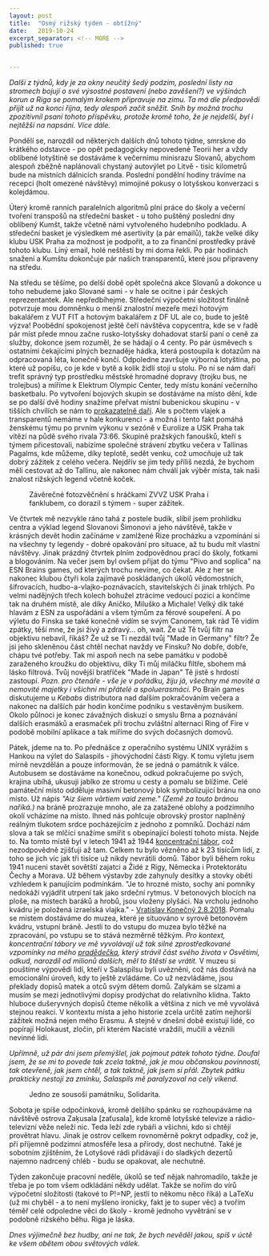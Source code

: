 ```yaml
---
layout: post
title:  "Osmý rižský týden - obtížný"
date:   2019-10-24
excerpt_separator: <!-- MORE -->
published: true


---
```


<p class="intro"><i><span class="dropcap">D</span>alší z týdnů, kdy je za okny neučitý šedý podzim, poslední listy na stromech bojují o své výsostné postavení (nebo zavěšení?) ve výšinách korun a Riga se pomalým krokem připravuje na zimu. Ta má dle předpovědí přijít už na konci října, tedy alespoň začít sněžit. Sníh by možná trochu zpozitivnil psaní tohoto příspěvku, protože kromě toho, že je nejdelší, byl i nejtěžší na napsání. Více dále.</i></p>
<!-- MORE -->

Pondělí se, narozdíl od některých dalších dnů tohoto týdne, smrskne do krátkého odstavce - po opět pedagogicky nepovedené Teorii her a vždy oblíbené lotyštině se dostáváme k večernímu minisrazu Slovanů, abychom alespoň zběžně naplánovali chystaný autovýlet po Litvě - tisíc kilometrů bude na místních dálnicích sranda. Poslední pondělní hodiny trávíme na recepci (holt omezené návštěvy) mimojiné pokusy o lotyšskou konverzaci s kolejdámou.   

Úterý kromě ranních paralelních algoritmů plní práce do školy a večerní tvoření transpošů na středeční basket - u toho puštěný poslední dny oblíbený Kumšt, takže včetně námi vytvořeného hudebního podkladu. A středeční basket je výsledkem mé asertivity (a pár emailů), takže velké díky klubu USK Praha za možnost je podpořit, a to za finanční prostředky právě tohoto klubu. Líný email, holé neštěstí by mi doma řekli. Po pár hodinách snažení a Kumštu dokončuje pár našich transparentů, které jsou připraveny na středu. 

Na středu se těšíme, po delší době opět společná akce Slovanů a dokonce u toho nebudeme jako Slované sami - v hale se ocitne i pár českých reprezentantek. Ale nepředbíhejme. Středeční výpočetní složitost finálně potvrzuje mou domněnku o menší znalostní mezeře mezi hotovým bakalářem z VUT FIT a hotovým bakalářem z DF UL ale co, bude to ještě výzva! Poobědní spokojenost ještě čeří návštěva copycentra, kde se v řadě pár míst přede mnou začne rusko-lotyšsky dohadovat starší paní o ceně za služby, dokonce jsem rozuměl, že se hádají o 4 centy. Po pár úsměvech s ostatními čekajícími plných beznaděje hádka, která postoupila k dotazům na odpracovaná léta, konečně končí.  Odpoledne završuje výborná lotyština, po které už popíšu, co je kde v bytě a kolik židlí stojí u stolu. Po ní se nám daří trefit správný typ prostředku městské hromadné dopravy (trojku bus, ne trolejbus) a míříme k Elektrum Olympic Center, tedy místu konání večerního basketbalu. Po vytvoření bojových skupin se dostáváme na místo dění, kde se po další dvě hodiny snažíme přeřvat místní bubenickou skupinu - v tišších chvílích se nám to [prokazatelně daří](https://www.youtube.com/watch?v=U1EBCbyMRzQ&feature=youtu.be). Ale s počtem vlajek a transparentů nemáme v hale konkurenci - a možná i tento fakt pomáhá ženskému týmu po prvním výkonu v sezóně v Eurolize a USK Praha tak vítězí na půdě svého rivala 73:66. Skupině pražských fanoušků, kteří s týmem přicestovali, nabízíme společné strávení zbytku večera v Tallinas Pagalms, kde můžeme, díky teplotě, sedět venku, což umocňuje už tak dobrý zážitek z celého večera. Nejdřív se jim tedy příliš nezdá, že bychom měli cestovat až do Tallinu, ale nakonec nám chválí jak výběr místa, tak naši znalost rižských legend včetně koček.

 <figure>
 <img src="{{ site.baseurl }}/assets/img/72307197_10156652036001526_2952714012258729984_o.jpg" alt="" class="img-center"> 
   <figcaption>Závěrečné fotozvěčnění s hráčkami ZVVZ USK Praha i fanklubem, co dorazil s týmem - super zážitek.</figcaption>
 </figure>

Ve čtvrtek mě nezvykle ráno tahá z postele budík, slíbil jsem prohlídku centra a výklad legend Slovanovi Šimonovi a jeho návštěvě, takže v krásných devět hodin začínáme v zamlžené Rize procházku a vzpomínání si na všechny ty legendy - dobré opakování pro situace, až tu budu mít vlastní návštěvy. Jinak prázdný čtvrtek plním zodpovědnou prací do školy, fotkami a blogováním. Na večer jsem byl ovšem přijat do týmu "Pivo and soplica" na ESN Brains games, od kterých trochu nevíme, co čekat. Ale z her se nakonec klubou čtyři kola zajímavě poskládaných úkolů vědomostních, šifrovacích, hudbo-a-vlajko-poznávacích, stavitelských či jinak trhlých. Po velmi nadějných třech kolech bohužel ztrácíme vedoucí pozici a končíme tak na druhém místě, ale díky Aničko, Miluško a Michale! Velký dík také hlavám z ESN za uspořádání a všem týmům za férové soupeření. A po výletu do Finska se také konečně vidím se svým Canonem, tak rád Tě vidím zpátky, těší mne, že jsi živý a zdravý... oh, wait. Že už Tě tvůj filtr na objektivu nebavil, říkáš? Že už se Ti nezdál tvůj "Made in Germany" filtr? Že jsi jeho skleněnou část chtěl nechat navždy ve Finsku? No dobře, dobře, chápu tvé potřeby. Tak mi aspoň nech na sebe památku v podobě zaraženého kroužku do objektivu, díky Ti můj miláčku filtře, sbohem má lásko filtrová. Tvůj novější bratříček "Made in Japan" Tě jistě s hrdostí zastoupí. _Pozn. pro čtenáře - vše je v pořádku, žiju já, všechny mé movité a nemovité majetky i všichni mí přátelé a spoluerasmáci._ Po Brain games diskutujeme u _Kebabs_ distributora nad dalším pokračováním večera a nakonec na dalších pár hodin končíme podniku s vestavěným busíkem. Okolo půlnoci je konec závažných diskuzí o smyslu Brna a poznávání dalších erasmáků a erasmaček při trochu zvláštní alternaci Ring of Fire v podobě mobilní aplikace a tak míříme do svých dočasných domovů.

Pátek, jdeme na to. Po přednášce z operačního systému UNIX vyrážím s Hankou na výlet do Salaspils - jihovýchodní části Rigy. K tomu výletu jsem mírně nevzdělán a pouze informován, že se jedná o památník k válce. Autobusem se dostáváme na konečnou, odkud pokračujeme po svých, krajina ubíhá, ukusuji jablko ze stromu u cesty a pomalu se blížíme. Celé památeční místo odděluje masivní betonový blok symbolizující bránu na ono místo. Už nápis _"Aiz šiem vārtiem vaid zeme." (Země za touto bránou naříká.)_ na bráně prozrazuje mnoho, ale za zatažené oblohy a podzimního okolí vcházíme na místo. Ihned nás pohlcuje obrovský prostor naplněný reálným tlukotem srdce pocházejícím z jednoho z pomníků. Dochází nám slova a tak se mlčící snažíme smířit s obepínající bolestí tohoto místa. Nejde to. Na tomto místě byl v letech 1941 až 1944 [koncentrační tábor](https://www.valka.cz/LVA-Kurtenhof-Salaspils-t19434), což nezodpovědně zjišťuji až tam. Celkem tu bylo vězněno až k 23 tisícům lidí, z toho se jich víc jak tři tisíce už nikdy nevrátili domů. Tábor byli během roku 1941 nuceni stavět sovětští zajatci a Židé z Rigy, Německa i Protektorátu Čechy a Morava. Už během výstavby zde zahynuly desítky a stovky obětí vzhledem k panujícím podmínkám. "Je to hrozné místo, sochy ani pomníky nedokáží vyjádřit utrpení tak jako srdeční rytmus. V betonových blocích na ploše, na místech baráků a hrobů, jsou vloženy plyšáci. Na vrcholu jednoho kvádru je položená izraelská vlajka." - [Vratislav Konečný 2.8.2018](https://www.novinky.cz/vase-zpravy/clanek/za-temito-vraty-stena-zeme-lotysske-memento-tryznive-smrti-40005563). Pomalu se místem dostáváme do muzea, které je situováno v syrově betonovém kvádru, vstupní bráně. Jestli to do vstupu do muzea bylo těžké na zpracování, po vstupu se to stává nezměrně těžkým. _Pro kontext, koncentrační tábory ve mě vyvolávají už tak silné zprostředkované vzpomínky na mého [pradědečka](https://theses.cz/id/q1cxz4/Martin_Strouhal_-_bakalarska_prace.pdf), který strávil část svého života v Osvětimi, odkud, narozdíl od milionů dalších, měl to štěstí se vrátit._ V muzeu si pouštíme výpovědi lidí, kteří v Salaspilsu byli uvězněni, což nás dostává na emocionální úroveň, kdy to ještě zvládáme. Co už nezvládáme, jsou překlady dopisů matek a otců svým dětem domů. Zalykám se slzami a musím se mezi jednotlivými dopisy prodýchat do relativního klidna. Takto hluboce dušeryvných dopisů čteme několik a většina z nich ve mě vyvolává stejnou reakci. V kontextu místa a jeho historie zcela určitě zatím nejhorší zážitek možná nejen mého Erasmu. A stejně v dnešní době existují lidé, co popírají Holokaust, zločin, při kterém Nacisté vraždili, mučili a věznili nevinné lidi.

_Upřímně, už pár dní jsem přemýšlel, jak pojmout pátek tohoto týdne. Doufal jsem, že se mi to povede tak zcela taktně, jak je mou občanskou povinností, tak otevřeně, jak jsem chtěl, a tak taktně, jak jsem si přál. Zbytek pátku prakticky nestojí za zmínku, Salaspils mě paralyzoval na celý víkend._  

 <figure>
 <img src="{{ site.baseurl }}/assets/img/IMG_1381.JPG" alt="" class="img-center"> 
   <figcaption>Jedno ze sousoší památníku, Solidarita.</figcaption>
 </figure>

Sobota je spíše odpočinková, kromě delšího spánku se rozhoupáváme na návštěvě ostrova Zaķusala [zaťusala], kde kromě lotyšské televize a rádio-televizní věže neleží nic. Teda leží zde rybáři a všichni, kdo si chtějí provětrat hlavu. Jinak je ostrov celkem rovnoměrně pokryt odpadky, což je, při příjemně podzimní atmosféře lesa a přírody, dost nechutné. Také je sobotním zjištěním, že Lotyšové rádi přidávají i do sladkých dezertů najemno nadrcený chléb - budu se opakovat, ale nechutné.

Týden zakončuje pracovní neděle, úkolů se teď nějak nahromadilo, takže je třeba je po tom všem odkládání někdy udělat. Takže se nořím do vírů výpočetní složitosti (takové to P!=NP, jestli to někomu něco říká) a LaTeXu (už mi chyběl - a to není myšleno ironicky, fakt je to super věc) a tvořím téměř celé odpoledne věci do školy - kromě jednoho vyvětrání se v podobně rižského běhu. Riga je láska.   

_Dnes výjimečně bez hudby, ani ne tak, že bych nevěděl jakou, spíš v úctě ke všem obětem obou světových válek._   

